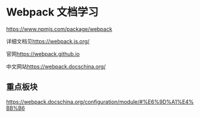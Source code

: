 # Webpack 文档学习

<https://www.npmjs.com/package/webpack>

详细文档见<https://webpack.js.org/>

官网<https://webpack.github.io>

中文网站<https://webpack.docschina.org/>

## 重点板块

<https://webpack.docschina.org/configuration/module/#%E6%9D%A1%E4%BB%B6>